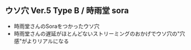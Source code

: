 ## ウソ穴 Ver.5 Type B / 時雨堂 sora

- 時雨堂さんのSoraをつかったウソ穴
- 時雨堂さんの遅延がほとんどないストリーミングのおかげでウソ穴の"穴感"がよりリアルになる

